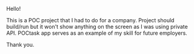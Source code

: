 Hello!

This is a POC project that I had to do for a company. Project should build/run but it won't show anything on the screen as I was using private API.
POCtask app serves as an example of my skill for future employers.

Thank you.
